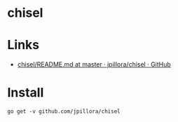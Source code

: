 # chisel

# Links

* [chisel/README.md at master · jpillora/chisel · GitHub](https://github.com/jpillora/chisel/blob/master/README.md)

# Install

`go get -v github.com/jpillora/chisel`
